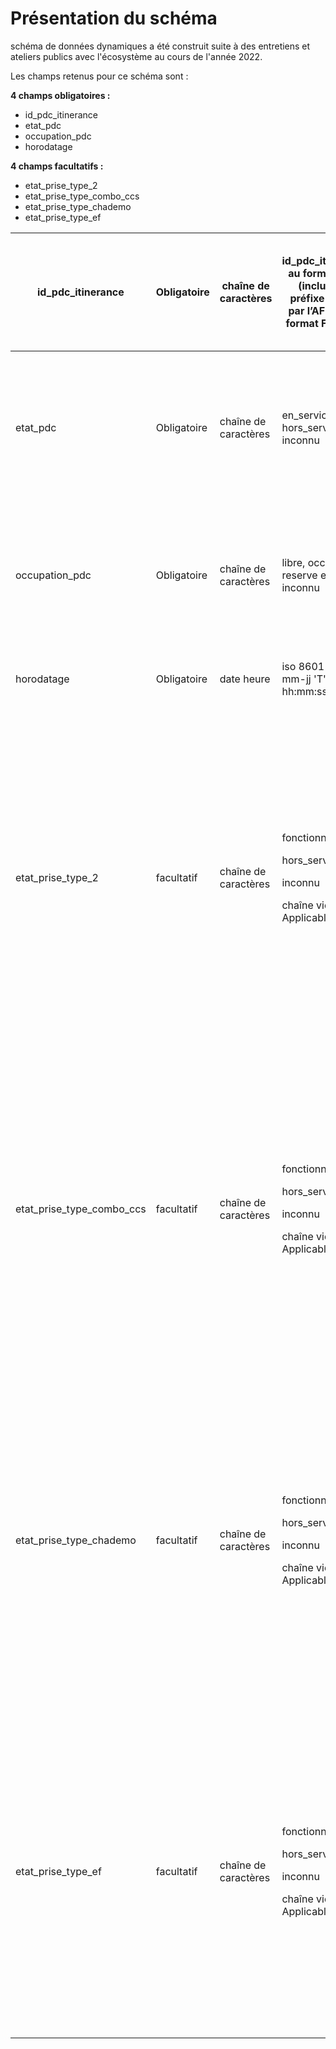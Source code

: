 # Présentation du schéma

schéma de données dynamiques a été construit suite à des entretiens et ateliers publics avec l'écosystème au cours de l'année 2022.&#x20;

Les champs retenus pour ce schéma sont :&#x20;

**4 champs obligatoires :**

* id\_pdc\_itinerance
* etat\_pdc&#x20;
* occupation\_pdc&#x20;
* horodatage

**4 champs facultatifs :**

* etat\_prise\_type\_2
* etat\_prise\_type\_combo\_ccs
* etat\_prise\_type\_chademo
* etat\_prise\_type\_ef

| id\_pdc\_itinerance           | Obligatoire | chaîne de caractères | id\_pdc\_itinerance au format eMI3 (incluant le préfixe délivré par l’AFIREV au format FRABCE) | Caractérise l’identifiant du point de recharge en question. Cet identifiant permet de faire le lien avec le statique.                                                                                                                                                                                               |
| ----------------------------- | ----------- | -------------------- | ---------------------------------------------------------------------------------------------- | ------------------------------------------------------------------------------------------------------------------------------------------------------------------------------------------------------------------------------------------------------------------------------------------------------------------- |
| etat\_pdc                     | Obligatoire | chaîne de caractères | en\_service, hors\_service et inconnu                                                          | Caractérise l’état de fonctionnement du point de recharge : est-il en service ou hors service ? En l’absence d’information, etat\_pdc sera égal à ‘inconnu’.                                                                                                                                                        |
| occupation\_pdc               | Obligatoire | chaîne de caractères | libre, occupe, reserve et inconnu                                                              | Caractérise l’occupation du point de recharge : est-il libre, occupé ou réservé ? En l’absence d’information, occupation\_pdc sera égal à ‘inconnu’.                                                                                                                                                                |
| horodatage                    | Obligatoire | date heure           | iso 8601(aaaa-mm-jj 'T' hh:mm:ss:SSSZ)                                                         | Indique la date et heure de remonter de l’information publiée.                                                                                                                                                                                                                                                      |
| etat\_prise\_type\_2          | facultatif  | chaîne de caractères | <p>fonctionnel</p><p>hors_service</p><p>inconnu</p><p>chaîne vide = Non Applicable</p>         | <p>permet d’indiquer l’état de fonctionnement du connecteur en question (T2, Combo CCS, Chademo ou EF) : est-il fonctionnel ou hors-service ?</p><p>En l’absence d’information, indiquer ‘inconnu’.</p><p>En l’absence de connecteur de ce type sur le point de recharge, laisser une chaîne de caractère vide.</p> |
| etat\_prise\_type\_combo\_ccs | facultatif  | chaîne de caractères | <p>fonctionnel</p><p>hors_service</p><p>inconnu</p><p>chaîne vide = Non Applicable</p>         | <p>permet d’indiquer l’état de fonctionnement du connecteur en question (T2, Combo CCS, Chademo ou EF) : est-il fonctionnel ou hors-service ?</p><p>En l’absence d’information, indiquer ‘inconnu’.</p><p>En l’absence de connecteur de ce type sur le point de recharge, laisser une chaîne de caractère vide.</p> |
| etat\_prise\_type\_chademo    | facultatif  | chaîne de caractères | <p>fonctionnel</p><p>hors_service</p><p>inconnu</p><p>chaîne vide = Non Applicable</p>         | <p>permet d’indiquer l’état de fonctionnement du connecteur en question (T2, Combo CCS, Chademo ou EF) : est-il fonctionnel ou hors-service ?</p><p>En l’absence d’information, indiquer ‘inconnu’.</p><p>En l’absence de connecteur de ce type sur le point de recharge, laisser une chaîne de caractère vide.</p> |
| etat\_prise\_type\_ef         | facultatif  | chaîne de caractères | <p>fonctionnel</p><p>hors_service</p><p>inconnu</p><p>chaîne vide = Non Applicable</p>         | <p>permet d’indiquer l’état de fonctionnement du connecteur en question (T2, Combo CCS, Chademo ou EF) : est-il fonctionnel ou hors-service ?</p><p>En l’absence d’information, indiquer ‘inconnu’.</p><p>En l’absence de connecteur de ce type sur le point de recharge, laisser une chaîne de caractère vide.</p> |

